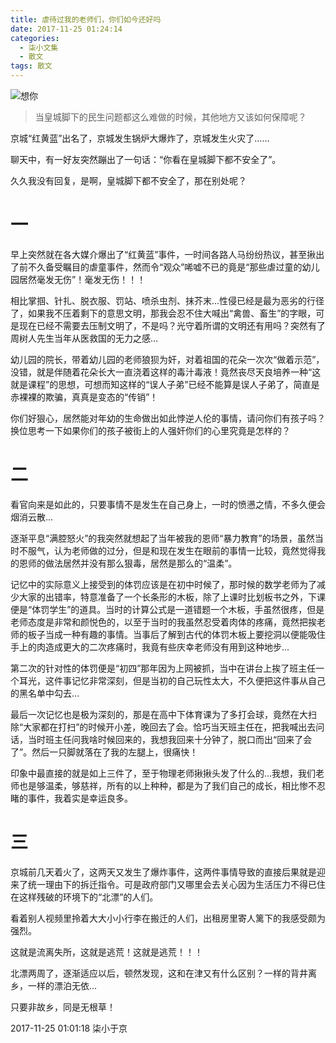 ```yaml
---
title: 虐待过我的老师们，你们如今还好吗
date: 2017-11-25 01:24:14
categories:
  - 柒小文集
  - 散文
tags: 散文
---
```


![想你](/imgs/1511544271883.jpg)

> 当皇城脚下的民生问题都这么难做的时候，其他地方又该如何保障呢？

京城“红黄蓝”出名了，京城发生锅炉大爆炸了，京城发生火灾了……

聊天中，有一好友突然蹦出了一句话：“你看在皇城脚下都不安全了”。

久久我没有回复，是啊，皇城脚下都不安全了，那在别处呢？

<!-- more -->

# 一

早上突然就在各大媒介爆出了“红黄蓝”事件，一时间各路人马纷纷热议，甚至揪出了前不久备受瞩目的虐童事件，然而令“观众”唏嘘不已的竟是“那些虐过童的幼儿园居然毫发无伤”！毫发无伤！！！

相比掌掴、针扎、脱衣服、罚站、喷杀虫剂、抹芥末…性侵已经是最为恶劣的行径了，如果我不压着剩下的意思文明，那我会忍不住大喊出“禽兽、畜生”的字眼，可是现在已经不需要去压制文明了，不是吗？光守着所谓的文明还有用吗？突然有了周树人先生当年从医救国的无力之感…

幼儿园的院长，带着幼儿园的老师狼狈为奸，对着祖国的花朵一次次“做着示范”，没错，就是伴随着花朵长大一直浇着这样的毒汁毒液！竟然丧尽天良培养一种“这就是课程”的思想，可想而知这样的“误人子弟”已经不能算是误人子弟了，简直是赤裸裸的欺骗，真真是变态的“传销”！

你们好狠心，居然能对年幼的生命做出如此悖逆人伦的事情，请问你们有孩子吗？换位思考一下如果你们的孩子被街上的人强奸你们的心里究竟是怎样的？

# 二

看官向来是如此的，只要事情不是发生在自己身上，一时的愤懑之情，不多久便会烟消云散…

逐渐平息“满腔怒火”的我突然就想起了当年被我的恩师“暴力教育”的场景，虽然当时不服气，认为老师做的过分，但是和现在发生在眼前的事情一比较，竟然觉得我的恩师的做法居然并没有那么狠毒，居然是那么的“温柔”。

记忆中的实际意义上接受到的体罚应该是在初中时候了，那时候的数学老师为了减少大家的出错率，特意准备了一个长条形的木板，除了上课时比划板书之外，下课便是“体罚学生”的道具。当时的计算公式是一道错题一个木板，手虽然很疼，但是老师态度是非常和颜悦色的，以至于当时的我虽然忍受着肉体的疼痛，竟然把挨老师的板子当成一种有趣的事情。当事后了解到古代的体罚木板上要挖洞以便能吸住手上的肉造成更大的二次疼痛时，我竟有些庆幸老师没有用到这种地步…

第二次的针对性的体罚便是“初四”那年因为上网被抓，当中在讲台上挨了班主任一个耳光，这件事记忆非常深刻，但是当初的自己玩性太大，不久便把这件事从自己的黑名单中勾去…

最后一次记忆也是极为深刻的，那是在高中下体育课为了多打会球，竟然在大扫除“大家都在打扫”的时候开小差，晚回去了会。恰巧当天班主任在，把我喊出去问话，当时班主任问我啥时候回来的，我想我回来十分钟了，脱口而出“回来了会了”。然后一只脚就落在了我的左腿上，很痛快！

印象中最直接的就是如上三件了，至于物理老师揪揪头发了什么的…我想，我们老师也是够温柔，够慈祥，所有的以上种种，都是为了我们自己的成长，相比惨不忍睹的事件，我着实是幸运良多。

# 三

京城前几天着火了，这两天又发生了爆炸事件，这两件事情导致的直接后果就是迎来了统一理由下的拆迁指令。可是政府部门又哪里会去关心因为生活压力不得已住在这样残破的环境下的“北漂”的人们。

看着别人视频里拎着大大小小行李在搬迁的人们，出租房里寄人篱下的我感受颇为强烈。

这就是流离失所，这就是逃荒！这就是逃荒！！！

北漂两周了，逐渐适应以后，顿然发现，这和在津又有什么区别？一样的背井离乡，一样的漂泊无依…

只要非故乡，同是无根草！

2017-11-25 01:01:18
柒小于京